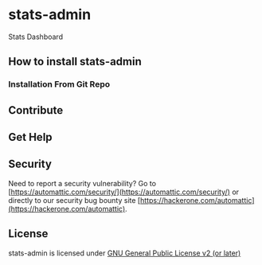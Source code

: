 # stats-admin

Stats Dashboard

## How to install stats-admin

### Installation From Git Repo

## Contribute

## Get Help

## Security

Need to report a security vulnerability? Go to [https://automattic.com/security/](https://automattic.com/security/) or directly to our security bug bounty site [https://hackerone.com/automattic](https://hackerone.com/automattic).

## License

stats-admin is licensed under [GNU General Public License v2 (or later)](./LICENSE.txt)

